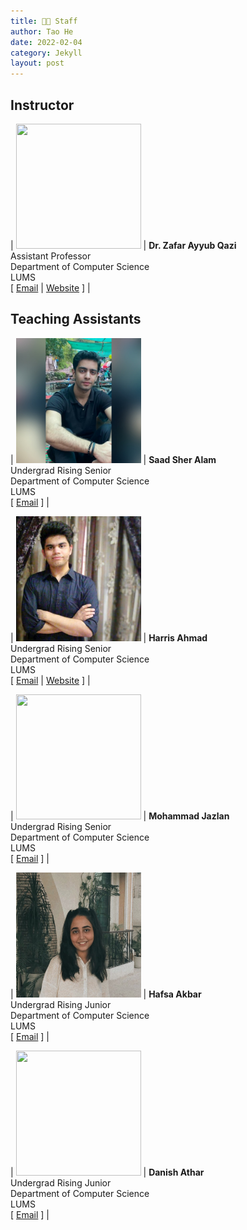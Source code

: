 ```yaml
---
title: 🧑‍🏫 Staff
author: Tao He
date: 2022-02-04
category: Jekyll
layout: post
---
```


## Instructor

<!-- create a nice looking contact card in markdown -->

| <img src="https://web.lums.edu.pk/~zafar/zafar_new.jpg" width="200" height="200" /> | **Dr. Zafar Ayyub Qazi** <br> Assistant Professor <br> Department of Computer Science <br> LUMS <br> [ [Email](mailto:zafar.qazi@lums.edu.pk) \| [Website](https://web.lums.edu.pk/~zafar) ] | 

## Teaching Assistants

| <img src="../assets/saad.jpg" width="200" height="200" /> | **Saad Sher Alam** <br> Undergrad Rising Senior <br> Department of Computer Science <br> LUMS <br> [ [Email](mailto:24100161@lums.edu.pk) ] | 

| <img src="../assets/harris.jpg" width="200" height="200" /> | **Harris Ahmad** <br> Undergrad Rising Senior <br> Department of Computer Science <br> LUMS <br> [ [Email](mailto:24100315@lums.edu.pk) \| [Website](https://harris-ahmad.github.io) ] | 

| <img src="" width="200" height="200" /> | **Mohammad Jazlan** <br> Undergrad Rising Senior <br> Department of Computer Science <br> LUMS <br> [ [Email](mailto:24100022@lums.edu.pk)  ] | 

| <img src="../assets/hafsa.jpg" width="200" height="200" /> | **Hafsa Akbar** <br> Undergrad Rising Junior <br> Department of Computer Science <br> LUMS <br> [ [Email](mailto:25100083@lums.edu.pk)  ] | 

| <img src="https://github.com/summer-at-lums/summer-at-lums.github.io/blob/main/assets/danish.jpg" width="200" height="200" /> | **Danish Athar** <br> Undergrad Rising Junior <br> Department of Computer Science <br> LUMS <br> [ [Email](mailto:25100174@lums.edu.pk)  ] | 